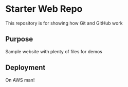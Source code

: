 # Starter Web Repo

This repository is for showing how Git and GitHub work

## Purpose

Sample website with plenty of files for demos

## Deployment

On AWS man!
